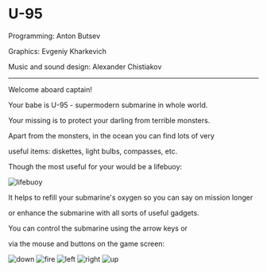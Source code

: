 # U-95

Programming: Anton Butsev

Graphics: Evgeniy Kharkevich

Music and sound design: Alexander Chistiakov

---
Welcome aboard captain!

Your babe is U-95 - supermodern submarine in whole world.

Your missing is to protect your darling from terrible monsters. 

Apart from the monsters, in the ocean you can find lots of very

useful items: diskettes, light bulbs, compasses, etc. 

Though the most useful for your would be a lifebuoy:

![lifebuoy](data://bm0)

It helps to refill your submarine's oxygen so you can say on mission longer

or enhance the submarine with all sorts of useful gadgets.

You can control the submarine using the arrow keys or 

via the mouse and buttons on the game screen:

![down](data://bm1) ![fire](data://bm2) ![left](data://bm3) ![right](data://bm4) ![up](data://bm5)
